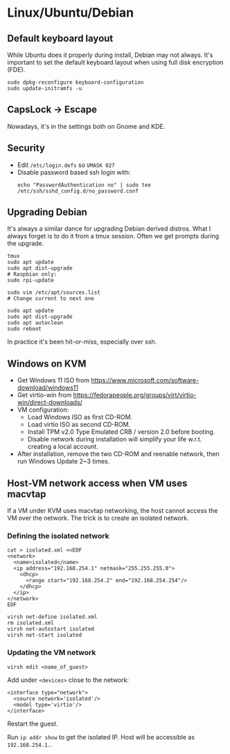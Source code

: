 # Linux/Ubuntu/Debian


## Default keyboard layout

While Ubuntu does it properly during install, Debian may not always. It's
important to set the default keyboard layout when using full disk encryption
(FDE).

```
sudo dpkg-reconfigure keyboard-configuration
sudo update-initramfs -u
```


## CapsLock -> Escape

Nowadays, it's in the settings both on Gnome and KDE.


## Security

- Edit `/etc/login.defs` so `UMASK 027`
- Disable password based ssh login with:
  ```
  echo "PasswordAuthentication no" | sudo tee /etc/ssh/sshd_config.d/no_password.conf
  ```


## Upgrading Debian

It's always a similar dance for upgrading Debian derived distros. What I always
forget is to do it from a tmux session. Often we get prompts during the upgrade.

```
tmux
sudo apt update
sudo apt dist-upgrade
# Raspbian only:
sudo rpi-update

sudo vim /etc/apt/sources.list
# Change current to next one

sudo apt update
sudo apt dist-upgrade
sudo apt autoclean
sudo reboot
```

In practice it's been hit-or-miss, especially over ssh.


## Windows on KVM

- Get Windows 11 ISO from
  https://www.microsoft.com/software-download/windows11
- Get virtio-win from
  https://fedorapeople.org/groups/virt/virtio-win/direct-downloads/
- VM configuration:
  - Load Windows ISO as first CD-ROM.
  - Load virtio ISO as second CD-ROM.
  - Install TPM v2.0 Type Emulated CRB / version 2.0 before booting.
  - Disable network during installation will simplify your life w.r.t. creating a
    local account.
- After installation, remove the two CD-ROM and reenable network, then run Windows
  Update 2~3 times.


## Host-VM network access when VM uses macvtap

If a VM under KVM uses macvtap networking, the host cannot access the VM over
the network. The trick is to create an isolated network.

### Defining the isolated network

```
cat > isolated.xml <<EOF
<network>
  <name>isolated</name>
  <ip address="192.168.254.1" netmask="255.255.255.0">
    <dhcp>
      <range start="192.168.254.2" end="192.168.254.254"/>
    </dhcp>
  </ip>
</network>
EOF

virsh net-define isolated.xml
rm isolated.xml
virsh net-autostart isolated
virsh net-start isolated
```

### Updating the VM network

```
virsh edit <name_of_guest>
```

Add under `<devices>` close to the network:

```
<interface type="network">
  <source network='isolated'/>
  <model type='virtio'/>
</interface>
```

Restart the guest.

Run `ip addr show` to get the isolated IP. Host will be accessible as
`192.168.254.1.`.
